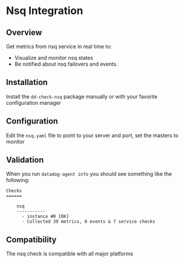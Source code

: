 # Nsq Integration

## Overview

Get metrics from nsq service in real time to:

* Visualize and monitor nsq states
* Be notified about nsq failovers and events.

## Installation

Install the `dd-check-nsq` package manually or with your favorite configuration manager

## Configuration

Edit the `nsq.yaml` file to point to your server and port, set the masters to monitor

## Validation

When you run `datadog-agent info` you should see something like the following:

    Checks
    ======

        nsq
        -----------
          - instance #0 [OK]
          - Collected 39 metrics, 0 events & 7 service checks

## Compatibility

The nsq check is compatible with all major platforms
